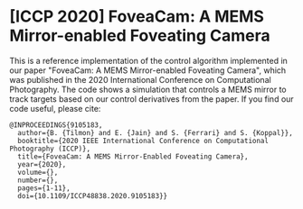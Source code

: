 # [ICCP 2020] FoveaCam: A MEMS Mirror-enabled Foveating Camera
This is a reference implementation of the control algorithm implemented in our paper "FoveaCam: A MEMS Mirror-enabled Foveating Camera", which was published in the 2020 International Conference on Computational Photography. The code shows a simulation that controls a MEMS mirror to track targets based on our control derivatives from the paper. If you find our code useful, please cite:

```
@INPROCEEDINGS{9105183,
  author={B. {Tilmon} and E. {Jain} and S. {Ferrari} and S. {Koppal}},
  booktitle={2020 IEEE International Conference on Computational Photography (ICCP)}, 
  title={FoveaCam: A MEMS Mirror-Enabled Foveating Camera}, 
  year={2020},
  volume={},
  number={},
  pages={1-11},
  doi={10.1109/ICCP48838.2020.9105183}}
```

